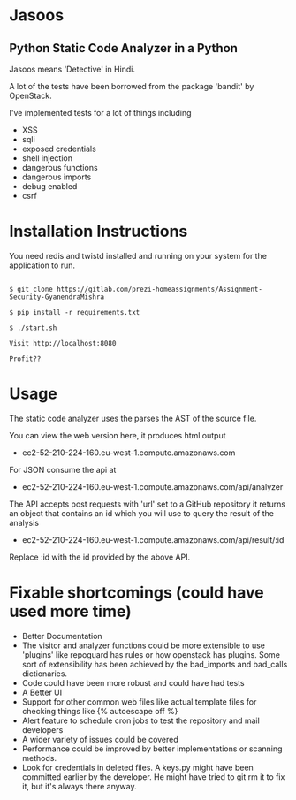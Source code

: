 # Jasoos
## Python Static Code Analyzer in a Python

Jasoos means 'Detective' in Hindi.

A lot of the tests have been borrowed from the package 'bandit' by OpenStack.

I've implemented tests for a lot of things including

- XSS
- sqli
- exposed credentials
- shell injection
- dangerous functions
- dangerous imports
- debug enabled
- csrf


# Installation Instructions

You need redis and twistd installed and running on your system for the application to run.

```

$ git clone https://gitlab.com/prezi-homeassignments/Assignment-Security-GyanendraMishra

$ pip install -r requirements.txt

$ ./start.sh

Visit http://localhost:8080

Profit??

```

# Usage

The static code analyzer uses the parses the AST of the source file.

You can view the web version here, it produces html output
- ec2-52-210-224-160.eu-west-1.compute.amazonaws.com

For JSON consume the api at

- ec2-52-210-224-160.eu-west-1.compute.amazonaws.com/api/analyzer

The API accepts post requests with 'url' set to a GitHub repository
it returns an object that contains an id which you will use to query
the result of the analysis

- ec2-52-210-224-160.eu-west-1.compute.amazonaws.com/api/result/:id

Replace :id with the id provided by the above API.


# Fixable shortcomings (could have used more time)

- Better Documentation
- The visitor and analyzer functions could be more extensible to use 'plugins' like repoguard has rules or how openstack has plugins. Some sort of extensibility has been achieved by the bad_imports and bad_calls dictionaries.
- Code could have been more robust and could have had tests
- A Better UI
- Support for other common web files like actual template files for checking things like {% autoescape off  %}
- Alert feature to schedule cron jobs to test the repository and mail developers
- A wider variety of issues could be covered
- Performance could be improved by better implementations or scanning methods.
- Look for credentials in deleted files. A keys.py might have been committed earlier by the developer. He might have tried to git rm it to fix it, but it's always there anyway.